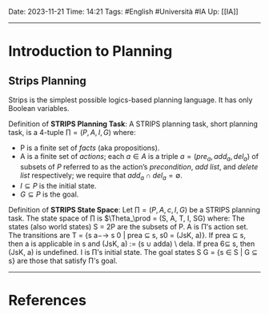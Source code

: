 Date: 2023-11-21
Time: 14:21
Tags: #English #Università #IA 
Up: [[IA]]

---
# Introduction to Planning

## Strips Planning

Strips is the simplest possible logics-based planning language. It has only Boolean variables.

Definition of **STRIPS Planning Task**:
A STRIPS planning task, short planning task, is a 4-tuple $\prod = (P, A, I, G)$ where: 
- P is a finite set of *facts* (aka propositions). 
- A is a finite set of *actions*; each $a \in A$ is a triple $a = (pre_a , add_a, del_a)$ of subsets of $P$ referred to as the action’s *precondition*, *add list*, and *delete list* respectively; we require that $add_a \cap del_a = \emptyset$. 
- $I \subseteq P$ is the initial state. 
- $G \subseteq P$ is the goal.

Definition of **STRIPS State Space**: 
Let $\prod = (P, A, c, I, G)$ be a STRIPS planning task. The state space of $\prod$ is $\Theta_\prod = (S, A, T, I, SG) where: The states (also world states) S = 2P are the subsets of P. A is Π’s action set. The transitions are T = {s a−→ s 0 | prea ⊆ s, s0 = (JsK, a)}. If prea ⊆ s, then a is applicable in s and (JsK, a) := (s ∪ adda) \ dela. If prea 6⊆ s, then (JsK, a) is undefined. I is Π’s initial state. The goal states S G = {s ∈ S | G ⊆ s} are those that satisfy Π’s goal.

---
# References
